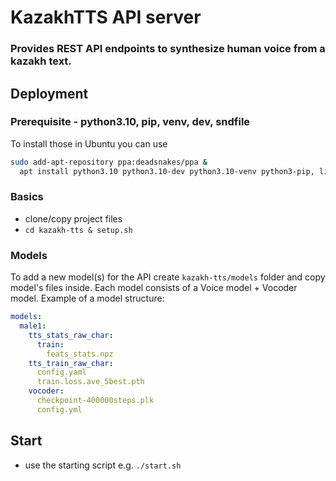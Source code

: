 # KazakhTTS API server

### Provides REST API endpoints to synthesize human voice from a kazakh text.  

## Deployment
### Prerequisite - python3.10, pip, venv, dev, sndfile
To install those in Ubuntu you can use
```bash
sudo add-apt-repository ppa:deadsnakes/ppa &
  apt install python3.10 python3.10-dev python3.10-venv python3-pip, libsndfile1
```

### Basics
* clone/copy project files
* `cd kazakh-tts & setup.sh`



### Models

To add a new model(s) for the API create `kazakh-tts/models` folder and 
copy model's files inside. Each model consists of a Voice model + Vocoder model.
Example of a model structure:

```yaml
models:
  male1:
    tts_stats_raw_char:
      train:
        feats_stats.npz
    tts_train_raw_char:
      config.yaml
      train.loss.ave_5best.pth
    vocoder:
      checkpoint-400000steps.plk
      config.yml
```


## Start
* use the starting script e.g. `./start.sh`